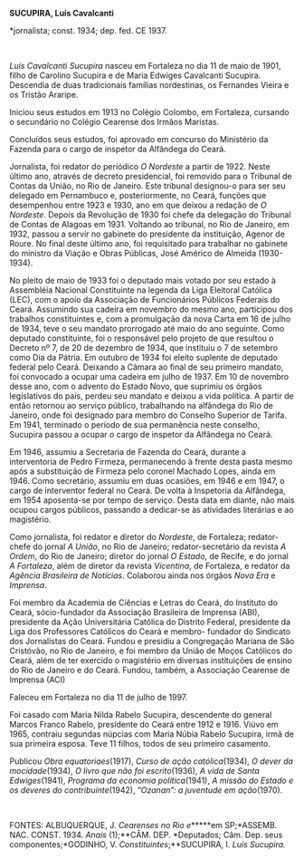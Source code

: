 **SUCUPIRA, Luís Cavalcanti**

\*jornalista; const. 1934; dep. fed. CE 1937.

 

*Luís Cavalcanti Sucupira* nasceu em Fortaleza no dia 11 de maio de
1901, filho de Carolino Sucupira e de Maria Edwiges Cavalcanti Sucupira.
Descendia de duas tradicionais famílias nordestinas, os Fernandes Vieira
e os Tristão Araripe.

Iniciou seus estudos em 1913 no Colégio Colombo, em Fortaleza, cursando
o secundário no Colégio Cearense dos Irmãos Maristas.

Concluídos seus estudos, foi aprovado em concurso do Ministério da
Fazenda para o cargo de inspetor da Alfândega do Ceará.

Jornalista, foi redator do periódico *O Nordeste* a partir de 1922.
Neste último ano, através de decreto presidencial, foi removido para o
Tribunal de Contas da União, no Rio de Janeiro. Este tribunal designou-o
para ser seu delegado em Pernambuco e, posteriormente, no Ceará, funções
que desempenhou entre 1923 e 1930, ano em que deixou a redação de *O
Nordeste*. Depois da Revolução de 1930 foi chefe da delegação do
Tribunal de Contas de Alagoas em 1931. Voltando ao tribunal, no Rio de
Janeiro, em 1932, passou a servir no gabinete do presidente da
instituição, Agenor de Roure. No final deste último ano, foi requisitado
para trabalhar no gabinete do ministro da Viação e Obras Públicas, José
Américo de Almeida (1930-1934).

No pleito de maio de 1933 foi o deputado mais votado por seu estado à
Assembléia Nacional Constituinte na legenda da Liga Eleitoral Católica
(LEC), com o apoio da Associação de Funcionários Públicos Federais do
Ceará. Assumindo sua cadeira em novembro do mesmo ano, participou dos
trabalhos constituintes e, com a promulgação da nova Carta em 16 de
julho de 1934, teve o seu mandato prorrogado até maio do ano seguinte.
Como deputado constituinte, foi o responsável pelo projeto de que
resultou o Decreto nº 7, de 20 de dezembro de 1934, que instituiu o 7 de
setembro como Dia da Pátria. Em outubro de 1934 foi eleito suplente de
deputado federal pelo Ceará. Deixando a Câmara ao final de seu primeiro
mandato, foi convocado a ocupar uma cadeira em julho de 1937. Em 10 de
novembro desse ano, com o advento do Estado Novo, que suprimiu os órgãos
legislativos do país, perdeu seu mandato e deixou a vida política. A
partir de então retornou ao serviço público, trabalhando na alfândega do
Rio de Janeiro, onde foi designado para membro do Conselho Superior de
Tarifa. Em 1941, terminado o período de sua permanência neste conselho,
Sucupira passou a ocupar o cargo de inspetor da Alfândega no Ceará.

Em 1946, assumiu a Secretaria de Fazenda do Ceará, durante a
interventoria de Pedro Firmeza, permanecendo à frente desta pasta mesmo
após a substituição de Firmeza pelo coronel Machado Lopes, ainda em
1946. Como secretário, assumiu em duas ocasiões, em 1946 e em 1947, o
cargo de interventor federal no Ceará. De volta à Inspetoria da
Alfândega, em 1954 aposenta-se por tempo de serviço. Desta data em
diante, não mais ocupou cargos públicos, passando a dedicar-se às
atividades literárias e ao magistério.

Como jornalista, foi redator e diretor do *Nordeste*, de Fortaleza;
redator-chefe do jornal *A União*, no Rio de Janeiro; redator-secretário
da revista *A Ordem*, do Rio de Janeiro; diretor do jornal *O Estado*,
de Recife, e do jornal *A Fortaleza*, além de diretor da revista
*Vicentina*, de Fortaleza, e redator da *Agência Brasileira de
Notícias*. Colaborou ainda nos órgãos *Nova Era* e *Imprensa*.

Foi membro da Academia de Ciências e Letras do Ceará, do Instituto do
Ceará, sócio-fundador da Associação Brasileira de Imprensa (ABI),
presidente da Ação Universitária Católica do Distrito Federal,
presidente da Liga dos Professores Católicos do Ceará e membro- fundador
do Sindicato dos Jornalistas do Ceará. Fundou e presidiu a Congregação
Mariana de São Cristóvão, no Rio de Janeiro, e foi membro da União de
Moços Católicos do Ceará, além de ter exercido o magistério em diversas
instituições de ensino do Rio de Janeiro e do Ceará. Fundou, também, a
Associação Cearense de Imprensa (ACI)

Faleceu em Fortaleza no dia 11 de julho de 1997.

Foi casado com Maria Nilda Rabelo Sucupira, descendente do general
Marcos Franco Rabelo, presidente do Ceará entre 1912 e 1916. Viúvo em
1965, contraiu segundas núpcias com Maria Núbia Rabelo Sucupira, irmã de
sua primeira esposa. Teve 11 filhos, todos de seu primeiro casamento.

Publicou *Obra equatoriaes*(1917), *Curso de ação católica*(1934), *O
dever da mocidade*(1934), *O livro que não foi escrito*(1936), *A vida
de Santa Edwiges*(1941), *Programa da economia política*(1941), *A
missão do Estado e os deveres do contribuinte*(1942), “*Ozanan”: a
juventude em ação*(1970).

 

FONTES: ALBUQUERQUE, J. *Cearenses no Rio* *e******em SP;*ASSEMB. NAC.
CONST. 1934. *Anais* (1);**CÂM. DEP. *Deputados; Câm. Dep. seus
componentes;*GODINHO, V. *Constituintes*;**SUCUPIRA, I. *Luís Sucupira.*

 

 
